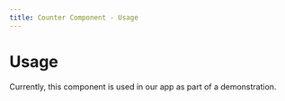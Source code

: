 ```yaml
---
title: Counter Component - Usage
---
```

# Usage

Currently, this component is used in our app as part of a demonstration.

